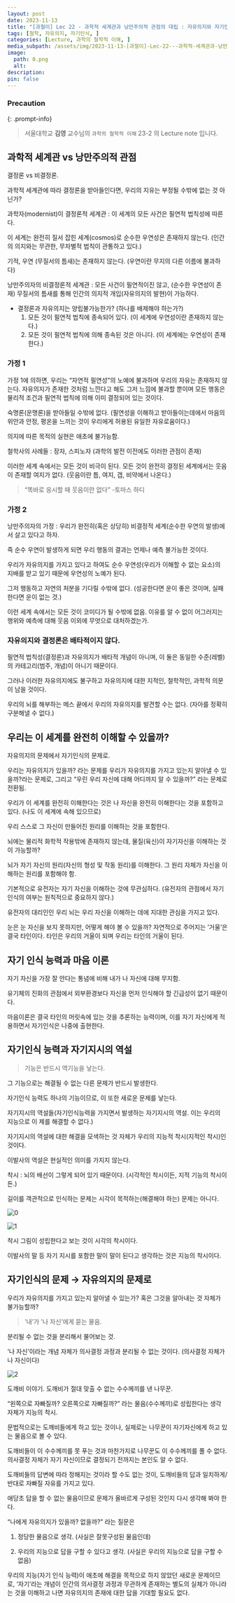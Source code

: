 ```yaml
---
layout: post
date: 2023-11-13
title: "[과철이] Lec 22 - 과학적 세계관과 낭만주의적 관점의 대립 : 자유의지와 자기인식"
tags: [철학, 자유의지, 자기인식, ]
categories: [Lecture, 과학의 철학적 이해, ]
media_subpath: /assets/img/2023-11-13-[과철이]-Lec-22---과학적-세계관과-낭만주의적-관점의-대립-:-자유의지와-자기인식.md
image:
  path: 0.png
  alt:  
description:  
pin: false
---
```



### Precaution


{: .prompt-info}


> 서울대학교 **김영** 교수님의 `과학의 철학적 이해` 23-2 의 Lecture note 입니다. 


## 과학적 세계관 vs 낭만주의적 관점


결정론 vs 비결정론.


과학적 세계관에 따라 결정론을 받아들인다면, 우리의 지유는 부정될 수밖에 없는 것 아닌가?


과학자(modernist)이 결정론적 세계관 : 이 세계의 모든 사건은 필연적 법칙성에 따른다.


이 세계는 완전히 질서 잡힌 세계(cosmos)로 순수한 우연성은 존재하지 않는다. (인간의 의지와는 무관한, 무차별적 법칙이 관통하고 있다.)


기적, 우연 (무질서의 틈새)는 존재하지 않는다. (우연이란 무지의 다른 이름에 불과하다)


낭만주의자의 비결정론적 세계관 : 모든 사건이 필연적이진 않고, (순수한 우연성이 존재) 무질서의 틈새를 통해 인간의 의지적 개입(자유의지의 발현)이 가능하다.

- 결정론과 자유의지는 양립불가능한가? (하나를 배제해야 하는가?)
	1. 모든 것이 필연적 법칙에 종속되어 있다. (이 세계에 우연성이란 존재하지 않는다.)
	2. 모든 것이 필연적 법칙에 의해 종속된 것은 아니다. (이 세계에는 우연성이 존재한다.)

### 가정 1


가정 1에 의하면, 우리는 “자연적 필연성”의 노예에 불과하며 우리의 자유는 존재하지 않는다. 자유의지가 존재한 것처럼 느낀다고 해도 그저 느낌에 불과할 뿐이며 모든 행동은 물리적 조건과 필연적 법칙에 의해 이미 결정되어 있는 것이다.


숙명론(운명론)을 받아들일 수밖에 없다. (필연성을 이해하고 받아들이는데에서 마음의 위안과 안정, 평온을 느끼는 것이 우리에게 허용된 유일한 자유로움이다.)


의지에 따른 목적의 실현은 애초에 불가능함.


철학사의 사례들 : 장자, 스피노자 (과학의 발전 이전에도 이러한 관점이 존재)


이러한 세계 속에서는 모든 것이 비극이 된다. 모든 것이 완전히 결정된 세계에서는 웃음이 존재할 여지가 없다. (웃음이란 틈, 여지, 갭, 비약에서 나온다.)


> “똑바로 응시할 때 웃음이란 없다” -토마스 하디


### 가정 2


낭만주의자의 가정 : 우리가 완전히(혹은 상당히) 비결정적 세계(순수한 우연의 발생)에서 살고 있다고 하자.


즉 순수 우연이 발생하게 되면 우리 행동의 결과는 언제나 예측 불가능한 것이다.


우리가 자유의지를 가지고 있다고 하여도 순수 우연성(우리가 이해할 수 없는 요소)의 지배를 받고 있기 때문에 우연성의 노예가 된다.


그저 행동하고 자연의 처분을 기다릴 수밖에 없다. (성공한다면 운이 좋은 것이며, 실패한다면 운이 없는 것.)


이런 세계 속에서는 모든 것이 코미디가 될 수밖에 없음. 이유를 알 수 없이 어그러지는 행위와 예측에 대해 웃음 이외에 무엇으로 대처하겠는가.


### 자유의지와 결정론은 배타적이지 않다.


필연적 법칙성(결정론)과 자유의지가 배타적 개념이 아니며, 이 둘은 동일한 수준(레벨)의 카테고리(범주, 개념)이 아니기 때문이다.


그러나 이러한 자유의지에도 불구하고 자유의지에 대한 지적인, 철학적인, 과학적 의문이 남을 것이다.


우리의 뇌를 해부하는 메스 끝에서 우리의 자유의지를 발견할 수는 없다. (자아를 정확히 구분해낼 수 없다.)


## 우리는 이 세계를 완전히 이해할 수 있을까?


자유의지의 문제에서 자기인식의 문제로.


우리는 자유의지가 있을까? 라는 문제를 우리가 자유의지를 가지고 있는지 알아낼 수 있을까?라는 문제로, 그리고 “우린 우리 자신에 대해 어디까지 알 수 있을까?” 라는 문제로 전환됨.


우리가 이 세계를 완전히 이해한다는 것은 나 자신을 완전히 이해한다는 것을 포함하고 있다. (나도 이 세계에 속해 있으므로)


우리 스스로 그 자신이 만들어진 원리를 이해하는 것을 포함한다.


뇌에는 물리적 화학적 작용밖에 존재하지 않는데, 물질(육신)이 자기자신을 이해하는 것이 가능할까?


뇌가 자기 자신의 원리(자신의 형성 및 작동 원리)를 이해한다. 그 원리 자체가 자신을 이해하는 원리를 포함해야 함.


기본적으로 유전자는 자기 자신을 이해하는 것에 무관심하다. (유전자의 관점에서 자기 인식의 여부는 원칙적으로 중요하지 않다.)


유전자의 대리인인 우리 뇌는 우리 자신을 이해하는 데에 지대한 관심을 가지고 있다.


눈은 눈 자신을 보지 못하지만, 어떻게 해야 볼 수 있을까? 자연적으로 주어지는 ’거울’은 결국 타인이다. 타인은 우리의 거울이 되며 우리는 타인의 거울이 된다.


## 자기 인식 능력과 마음 이론


자기 자신을 가장 잘 안다는 통념에 비해 내가 나 자신에 대해 무지함.


유기체의 진화의 관점에서 외부환경보다 자신을 먼저 인식해야 할 긴급성이 없기 때문이다.


마음이론은 결국 타인의 머릿속에 있는 것을 추론하는 능력이며, 이를 자기 자신에게 적용하면서 자기인식은 나중에 출현한다.


## 자기인식 능력과 자기지시의 역설


> 기능은 반드시 역기능을 낳는다.


그 기능으로는 해결될 수 없는 다른 문제가 반드시 발생한다.


자기인식 능력도 하나의 기능이므로, 이 또한 새로운 문제를 낳는다.


자기지시의 역설들(자기인식능력을 가지면서 발생하는 자기지시의 역설. 이는 우리의 지능으로 이 제를 해결할 수 없다.)


자기지시의 역설에 대한 해결을 모색하는 것 자체가 우리의 지능적 착시(지적인 착시)인 것이다.


이발사의 역설은 현실적인 의미를 가지지 않는다.


착시 : 뇌의 배선이 그렇게 되어 있기 때문이다. (시각적인 착시이든, 지적 기능의 착시이든.)


길이를 객관적으로 인식하는 문제는 시각이 목적하는(해결해야 하는) 문제는 아니다.


![0](/0.png)


![1](/1.png)


착시 그림이 성립한다고 보는 것이 시각의 착시이다.


이발사의 말 등 자기 지시를 포함한 말이 말이 된다고 생각하는 것은 지능의 착시이다.


## 자기인식의 문제 → 자유의지의 문제로


우리가 자유의지를 가지고 있는지 알아낼 수 있는가? 혹은 그것을 알아내는 것 자체가 불가능할까?


> ’내’가 ’나 자신’에게 묻는 물음.


분리될 수 없는 것을 분리해서 물어보는 것.


‘나 자신’이라는 개념 자체가 의사결정 과정과 분리될 수 없는 것이다. (의사결정 자체가 나 자신이다)


![2](/2.png)


도깨비 이야기. 도깨비가 절대 맞출 수 없는 수수께끼를 낸 나무꾼. 


“왼쪽으로 자빠질까? 오른쪽으로 자빠질까?” 라는 물음(수수께끼)로 성립한다는 생각 자체가 지능의 착시.


문법적으로는 도깨비들에게 하고 있는 것이나, 실제로는 나무꾼이 자기자신에게 하고 있는 물음으로 볼 수 있다.


도깨비들이 이 수수께끼를 못 푸는 것과 마찬가지로 나무꾼도 이 수수께끼를 풀 수 없다. 의사결정 자체가 자기 자신이므로 결정되기 전까지는 본인도 알 수 없다.


도깨비들의 답변에 따라 정해지는 것이라 할 수도 없는 것이, 도깨비들의 답과 일치하게/반대로 자빠질 자유를 가지고 있다.


애당초 답을 할 수 없는 물음이므로 문제가 올바르게 구성된 것인지 다시 생각해 봐야 한다.


“나에게 자유의지가 있을까? 없을까?” 라는 질문은


1. 정당한 물음으로 생각. (사실은 잘못구성된 물음인데)


2. 우리의 지능으로 답을 구할 수 있다고 생각. (사실은 우리의 지능으로 답을 구할 수 없음)


우리의 지능(자기 인식 능력)이 애초에 해결을 목적으로 하지 않았던 새로운 문제이므로, ‘자기’라는 개념이 인간의 의사결정 과정과 무관하게 존재하는 별도의 실체가 아니라는 것을 이해하고 나면 자유의지의 존재에 대한 답을 기대할 필요도 없다.

